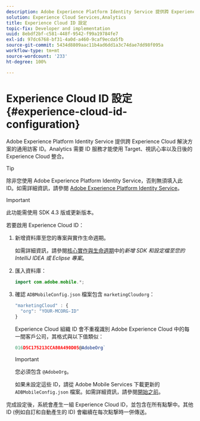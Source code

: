 ```yaml
---
description: Adobe Experience Platform Identity Service 提供跨 Experience Cloud 解決方案的通用訪客 ID。Analytics 需要 ID 服務才能使用 Target、視訊心率以及日後的Experience Cloud 整合。
solution: Experience Cloud Services,Analytics
title: Experience Cloud ID 設定
topic-fix: Developer and implementation
uuid: 8ebdf2bf-c581-448f-9542-f99a19784fe7
exl-id: 97dc6768-bf31-4a0d-a460-9caf9ecda5fb
source-git-commit: 5434d8809aac11b4ad6dd1a3c74dae7dd98f095a
workflow-type: tm+mt
source-wordcount: '233'
ht-degree: 100%

---
```


# Experience Cloud ID 設定 {#experience-cloud-id-configuration}

Adobe Experience Platform Identity Service 提供跨 Experience Cloud 解決方案的通用訪客 ID。Analytics 需要 ID 服務才能使用 Target、視訊心率以及日後的Experience Cloud 整合。

>[!TIP]
>
>除非您使用 Adobe Experience Platform Identity Service，否則無須填入此 ID。如需詳細資訊，請參閱 [Adobe Experience Platform Identity Service](https://experienceleague.adobe.com/docs/id-service/using/home.html)。

>[!IMPORTANT]
>
>此功能需使用 SDK 4.3 版或更新版本。

若要啟用 Experience Cloud ID：

1. 新增資料庫至您的專案與實作生命週期。

   如需詳細資訊，請參閱[核心實作與生命週期](/help/android/getting-started/dev-qs.md)中的&#x200B;*新增 SDK 和設定檔至您的 IntelliJ IDEA 或 Eclipse 專案*。

1. 匯入資料庫：

   ```java
   import com.adobe.mobile.*;
   ```

1. 確認 `ADBMobileConfig.json` 檔案包含 `marketingCloudorg`：

   ```js
   "marketingCloud" : { 
     "org": "YOUR-MCORG-ID" 
   }
   ```

   Experience Cloud 組織 ID 會不重複識別 Adobe Experience Cloud 中的每一間客戶公司，其格式與以下值類似：

   ```js
   016D5C175213CCA80A490D05@AdobeOrg`
   ```

   >[!IMPORTANT]
   >
   >您必須包含 `@AdobeOrg`。

   如果未設定這些 ID，請從 Adobe Mobile Services 下載更新的 `ADBMobileConfig.json` 檔案。如需詳細資訊，請參閱[開始之前](/help/android/getting-started/requirements.md)。

完成設定後，系統會產生一組 Experience Cloud ID，並包含在所有點撃中。其他 ID (例如自訂和自動產生的 ID) 會繼續在每次點撃時一併傳送。
